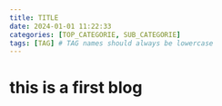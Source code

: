 ```yaml
---
title: TITLE
date: 2024-01-01 11:22:33
categories: [TOP_CATEGORIE, SUB_CATEGORIE]
tags: [TAG] # TAG names should always be lowercase
---
```


# this is a first blog
